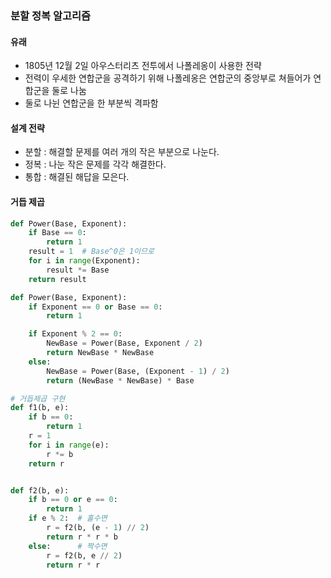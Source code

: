 ### 분할 정복 알고리즘

#### 유래

* 1805년 12월 2일 아우스터리츠 전투에서 나폴레옹이 사용한 전략
* 전력이 우세한 연합군을 공격하기 위해 나폴레옹은 연합군의 중앙부로 쳐들어가 연합군을 둘로 나눔
* 둘로 나뉜 연합군을 한 부분씩 격파함

#### 설계 전략

* 분할 : 해결할 문제를 여러 개의 작은 부분으로 나눈다.
* 정복 : 나눈 작은 문제를 각각 해결한다.
* 통합 : 해결된 해답을 모은다.

#### 거듭 제곱

```python
def Power(Base, Exponent):
    if Base == 0:
        return 1
    result = 1  # Base^0은 1이므로
    for i in range(Exponent):
        result *= Base
    return result
```

```python
def Power(Base, Exponent):
    if Exponent == 0 or Base == 0:
        return 1

    if Exponent % 2 == 0:
        NewBase = Power(Base, Exponent / 2)
        return NewBase * NewBase
    else:
        NewBase = Power(Base, (Exponent - 1) / 2)
        return (NewBase * NewBase) * Base
```

```python
# 거듭제곱 구현
def f1(b, e):
    if b == 0:
        return 1
    r = 1
    for i in range(e):
        r *= b
    return r


def f2(b, e):
    if b == 0 or e == 0:
        return 1
    if e % 2:  # 홀수면
        r = f2(b, (e - 1) // 2)
        return r * r * b
    else:      # 짝수면
        r = f2(b, e // 2)
        return r * r
```